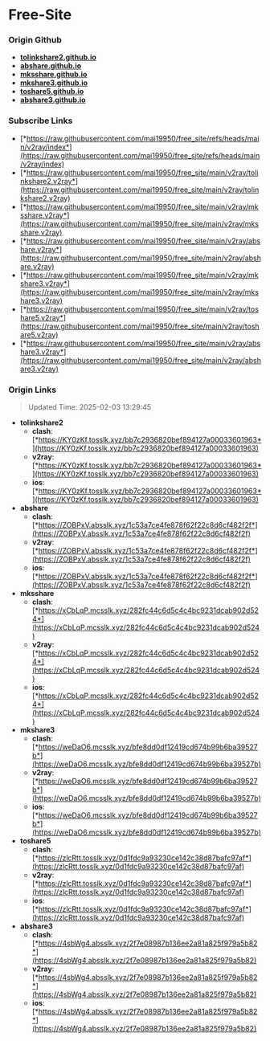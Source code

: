 # Free-Site

### Origin Github

- [**tolinkshare2.github.io**](https://github.com/tolinkshare2/tolinkshare2.github.io)
- [**abshare.github.io**](https://github.com/abshare/abshare.github.io)
- [**mksshare.github.io**](https://github.com/mksshare/mksshare.github.io)
- [**mkshare3.github.io**](https://github.com/mkshare3/mkshare3.github.io)
- [**toshare5.github.io**](https://github.com/toshare5/toshare5.github.io)
- [**abshare3.github.io**](https://github.com/abshare3/abshare3.github.io)

### Subscribe Links

- [*https://raw.githubusercontent.com/mai19950/free_site/refs/heads/main/v2ray/index*](https://raw.githubusercontent.com/mai19950/free_site/refs/heads/main/v2ray/index)
- [*https://raw.githubusercontent.com/mai19950/free_site/main/v2ray/tolinkshare2.v2ray*](https://raw.githubusercontent.com/mai19950/free_site/main/v2ray/tolinkshare2.v2ray)
- [*https://raw.githubusercontent.com/mai19950/free_site/main/v2ray/mksshare.v2ray*](https://raw.githubusercontent.com/mai19950/free_site/main/v2ray/mksshare.v2ray)
- [*https://raw.githubusercontent.com/mai19950/free_site/main/v2ray/abshare.v2ray*](https://raw.githubusercontent.com/mai19950/free_site/main/v2ray/abshare.v2ray)
- [*https://raw.githubusercontent.com/mai19950/free_site/main/v2ray/mkshare3.v2ray*](https://raw.githubusercontent.com/mai19950/free_site/main/v2ray/mkshare3.v2ray)
- [*https://raw.githubusercontent.com/mai19950/free_site/main/v2ray/toshare5.v2ray*](https://raw.githubusercontent.com/mai19950/free_site/main/v2ray/toshare5.v2ray)
- [*https://raw.githubusercontent.com/mai19950/free_site/main/v2ray/abshare3.v2ray*](https://raw.githubusercontent.com/mai19950/free_site/main/v2ray/abshare3.v2ray)

### Origin Links

> Updated Time: 2025-02-03 13:29:45

- **tolinkshare2**
  - **clash**: [*https://KY0zKf.tosslk.xyz/bb7c2936820bef894127a00033601963*](https://KY0zKf.tosslk.xyz/bb7c2936820bef894127a00033601963)
  - **v2ray**: [*https://KY0zKf.tosslk.xyz/bb7c2936820bef894127a00033601963*](https://KY0zKf.tosslk.xyz/bb7c2936820bef894127a00033601963)
  - **ios**: [*https://KY0zKf.tosslk.xyz/bb7c2936820bef894127a00033601963*](https://KY0zKf.tosslk.xyz/bb7c2936820bef894127a00033601963)
- **abshare**
  - **clash**: [*https://ZOBPxV.absslk.xyz/1c53a7ce4fe878f62f22c8d6cf482f2f*](https://ZOBPxV.absslk.xyz/1c53a7ce4fe878f62f22c8d6cf482f2f)
  - **v2ray**: [*https://ZOBPxV.absslk.xyz/1c53a7ce4fe878f62f22c8d6cf482f2f*](https://ZOBPxV.absslk.xyz/1c53a7ce4fe878f62f22c8d6cf482f2f)
  - **ios**: [*https://ZOBPxV.absslk.xyz/1c53a7ce4fe878f62f22c8d6cf482f2f*](https://ZOBPxV.absslk.xyz/1c53a7ce4fe878f62f22c8d6cf482f2f)
- **mksshare**
  - **clash**: [*https://xCbLqP.mcsslk.xyz/282fc44c6d5c4c4bc9231dcab902d524*](https://xCbLqP.mcsslk.xyz/282fc44c6d5c4c4bc9231dcab902d524)
  - **v2ray**: [*https://xCbLqP.mcsslk.xyz/282fc44c6d5c4c4bc9231dcab902d524*](https://xCbLqP.mcsslk.xyz/282fc44c6d5c4c4bc9231dcab902d524)
  - **ios**: [*https://xCbLqP.mcsslk.xyz/282fc44c6d5c4c4bc9231dcab902d524*](https://xCbLqP.mcsslk.xyz/282fc44c6d5c4c4bc9231dcab902d524)
- **mkshare3**
  - **clash**: [*https://weDaO6.mcsslk.xyz/bfe8dd0df12419cd674b99b6ba39527b*](https://weDaO6.mcsslk.xyz/bfe8dd0df12419cd674b99b6ba39527b)
  - **v2ray**: [*https://weDaO6.mcsslk.xyz/bfe8dd0df12419cd674b99b6ba39527b*](https://weDaO6.mcsslk.xyz/bfe8dd0df12419cd674b99b6ba39527b)
  - **ios**: [*https://weDaO6.mcsslk.xyz/bfe8dd0df12419cd674b99b6ba39527b*](https://weDaO6.mcsslk.xyz/bfe8dd0df12419cd674b99b6ba39527b)
- **toshare5**
  - **clash**: [*https://zlcRtt.tosslk.xyz/0d1fdc9a93230ce142c38d87bafc97af*](https://zlcRtt.tosslk.xyz/0d1fdc9a93230ce142c38d87bafc97af)
  - **v2ray**: [*https://zlcRtt.tosslk.xyz/0d1fdc9a93230ce142c38d87bafc97af*](https://zlcRtt.tosslk.xyz/0d1fdc9a93230ce142c38d87bafc97af)
  - **ios**: [*https://zlcRtt.tosslk.xyz/0d1fdc9a93230ce142c38d87bafc97af*](https://zlcRtt.tosslk.xyz/0d1fdc9a93230ce142c38d87bafc97af)
- **abshare3**
  - **clash**: [*https://4sbWg4.absslk.xyz/2f7e08987b136ee2a81a825f979a5b82*](https://4sbWg4.absslk.xyz/2f7e08987b136ee2a81a825f979a5b82)
  - **v2ray**: [*https://4sbWg4.absslk.xyz/2f7e08987b136ee2a81a825f979a5b82*](https://4sbWg4.absslk.xyz/2f7e08987b136ee2a81a825f979a5b82)
  - **ios**: [*https://4sbWg4.absslk.xyz/2f7e08987b136ee2a81a825f979a5b82*](https://4sbWg4.absslk.xyz/2f7e08987b136ee2a81a825f979a5b82)
